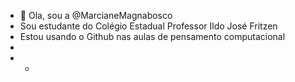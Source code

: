 - 👋 Ola, sou a @MarcianeMagnabosco
- Sou estudante do Colégio Estadual Professor Ildo José Fritzen
- Estou usando o Github nas aulas de pensamento computacional
- 
- - 
<!---
MarcianeMagnabosco/MarcianeMagnabosco is a ✨ special ✨ repository because its `README.md` (this file) appears on your GitHub profile.
You can click the Preview link to take a look at your changes.
--->
